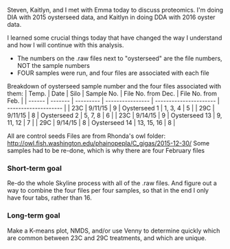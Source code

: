 Steven, Kaitlyn, and I met with Emma today to discuss proteomics. I'm doing DIA with 2015 oysterseed data, and Kaitlyn in doing DDA with 2016 oyster data.

I learned some crucial things today that have changed the way I understand and how I will continue with this analysis.
- The numbers on the .raw files next to "oysterseed" are the file numbers, NOT the sample numbers
- FOUR samples were run, and four files are associated with each file

Breakdown of oysterseed sample number and the four files associated with them:
| Temp.  |  Date   |   Silo    |     Sample No.   |   File No. from Dec.   |   File No. from Feb. |
| ------ | ------- | --------- | ---------------- | ---------------------- | -------------------- |
| 23C    | 9/11/15 |   9       |   Oysterseed 1   |    1, 3, 4             |  5                   |
| 29C    | 9/11/15 |   8       |   Oysterseed 2   |    5, 7, 8             |  6                   |
| 23C    | 9/14/15 |   9       |   Oysterseed 13  |    9, 11, 12           |  7                   |
| 29C    | 9/14/15 |   8       |   Oysterseed 14  |    13, 15, 16          |  8                   |

All are control seeds
Files are from Rhonda's owl folder: http://owl.fish.washington.edu/phainopepla/C_gigas/2015-12-30/
Some samples had to be re-done, which is why there are four February files


### Short-term goal
Re-do the whole Skyline process with all of the .raw files. And figure out a way to combine the four files per four samples, so that in the end I only have four tabs, rather than 16.

### Long-term goal
Make a K-means plot, NMDS, and/or use Venny to determine quickly which are common between 23C and 29C treatments, and which are unique.
